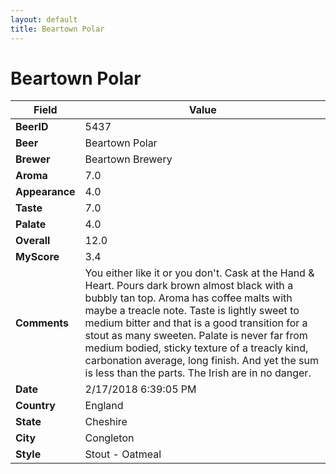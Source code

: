```yaml
---
layout: default
title: Beartown Polar
---
```


# Beartown Polar

| Field         | Value     |
|---------------|-----------|
| **BeerID** | 5437 |
| **Beer** | Beartown Polar |
| **Brewer** | Beartown Brewery |
| **Aroma** | 7.0 |
| **Appearance** | 4.0 |
| **Taste** | 7.0 |
| **Palate** | 4.0 |
| **Overall** | 12.0 |
| **MyScore** | 3.4 |
| **Comments** | You either like it or you don&#39;t. Cask at the Hand & Heart. Pours dark brown almost black with a bubbly tan top. Aroma has coffee malts with maybe a treacle note. Taste is lightly sweet to medium bitter and that is a good transition for a stout as many sweeten. Palate is never far from medium bodied, sticky texture of a treacly kind, carbonation average,  long finish. And yet the sum is less than the parts. The Irish are in no danger. |
| **Date** | 2/17/2018 6:39:05 PM |
| **Country** | England |
| **State** | Cheshire |
| **City** | Congleton |
| **Style** | Stout - Oatmeal |
